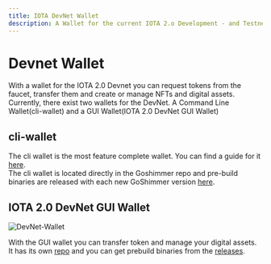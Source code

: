 ```yaml
---
title: IOTA DevNet Wallet
description: A Wallet for the current IOTA 2.o Development - and Testnet. Offers a lot of Functions that will become available in the IOTA 2.0 Mainnet. No real IOTA Tokens are used here.
---
```



# Devnet Wallet

With a wallet for the IOTA 2.0 Devnet you can request tokens from the faucet, transfer them and create or manage NFTs and digital assets.
Currently, there exist two wallets for the DevNet. A Command Line Wallet(cli-wallet) and a GUI Wallet(IOTA 2.0 DevNet GUI Wallet)


## cli-wallet

The cli wallet is the most feature complete wallet. You can find a guide for it [here](https://wiki.iota.org/goshimmer/tutorials/wallet_library).  
The cli wallet is located directly in the Goshimmer repo and pre-build binaries are released with each new GoShimmer version [here](https://github.com/iotaledger/goshimmer/releases).

## IOTA 2.0 DevNet GUI Wallet

![DevNet-Wallet](https://github.com/iotaledger/IOTA-2.0-DevNet-wallet/blob/master/images/devnet-wallet.png?raw=true)

With the GUI wallet you can transfer token and manage your digital assets. It has its own [repo](https://github.com/iotaledger/IOTA-2.0-DevNet-wallet) and you can get prebuild binaries from the [releases](https://github.com/iotaledger/IOTA-2.0-DevNet-wallet/releases).
